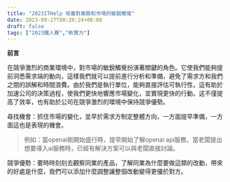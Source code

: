 ```yaml
---
title: "2023ITHelp 培養對業務和市場的敏銳觸覺"
date: 2023-09-27T00:20:24+08:00
draft: false
tags: ["2023鐵人賽","軟實力"]
---
```


**前言**

在競爭激烈的商業環境中，對市場的敏銳觸覺扮演著關鍵的角色。它使我們能夠提前洞悉需求端的動向，這樣我們就可以提前進行分析和準備，避免了需求方和我們之間的誤解和時間浪費。由於我們是執行單位，能夠直接評估可執行性，這有助於加速公司的決策過程，使我們更快地響應市場變化，並實現更快的行動。这不僅提高了效率，也有助於公司在競爭激烈的環境中保持競爭優勢。

尋找機會：抓住市場的變化，並早於需求方制定整體方向，一方面提早準備，一方面這也是表現的機會。

> 例如：當openai剛開始盛行時，提早開始了解openai api服務，當老闆提出想要導入ai服務時，已經有解決方案可以與老闆直接討論。

競爭優勢：要時時刻刻去觀察同業的產品，了解同業為什麼要做這類的改動，帶來的好處是什麼，我們可以添加什麼調整讓整個改動變得更優於對方。